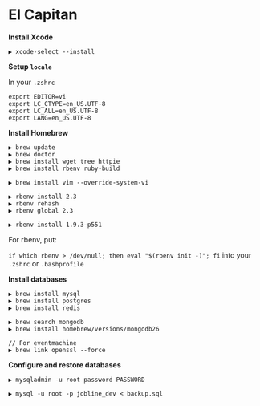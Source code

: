 # El Capitan

**Install Xcode**

```
▶ xcode-select --install
```

**Setup `locale`**

In your `.zshrc`

```
export EDITOR=vi
export LC_CTYPE=en_US.UTF-8
export LC_ALL=en_US.UTF-8
export LANG=en_US.UTF-8
```

**Install Homebrew**

```
▶ brew update
▶ brew doctor
▶ brew install wget tree httpie
▶ brew install rbenv ruby-build

▶ brew install vim --override-system-vi

▶ rbenv install 2.3
▶ rbenv rehash
▶ rbenv global 2.3

▶ rbenv install 1.9.3-p551
```

For rbenv, put:

`if which rbenv > /dev/null; then eval "$(rbenv init -)"; fi` into your `.zshrc` or `.bashprofile`

**Install databases**

```
▶ brew install mysql
▶ brew install postgres
▶ brew install redis

▶ brew search mongodb
▶ brew install homebrew/versions/mongodb26

// For eventmachine
▶ brew link openssl --force
```

**Configure and restore databases**

```
▶ mysqladmin -u root password PASSWORD

▶ mysql -u root -p jobline_dev < backup.sql
```

